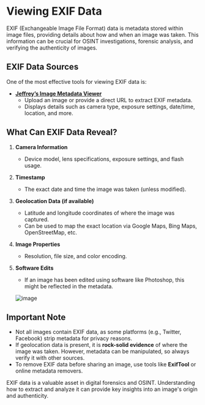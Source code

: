 # Viewing EXIF Data

EXIF (Exchangeable Image File Format) data is metadata stored within image files, providing details about how and when an image was taken. This information can be crucial for OSINT investigations, forensic analysis, and verifying the authenticity of images.

## EXIF Data Sources

One of the most effective tools for viewing EXIF data is:

- **[Jeffrey’s Image Metadata Viewer](http://exif.regex.info/exif.cgi)**  
  - Upload an image or provide a direct URL to extract EXIF metadata.  
  - Displays details such as camera type, exposure settings, date/time, location, and more.  

## What Can EXIF Data Reveal?

1. **Camera Information**  
   - Device model, lens specifications, exposure settings, and flash usage.  
   
2. **Timestamp**  
   - The exact date and time the image was taken (unless modified).  
   
3. **Geolocation Data (if available)**  
   - Latitude and longitude coordinates of where the image was captured.  
   - Can be used to map the exact location via Google Maps, Bing Maps, OpenStreetMap, etc.  

4. **Image Properties**  
   - Resolution, file size, and color encoding.  
   
5. **Software Edits**  
   - If an image has been edited using software like Photoshop, this might be reflected in the metadata.
  
   ![image](https://github.com/user-attachments/assets/47a01570-aaee-440f-8800-8d9b0b65289c)


## Important Note

- Not all images contain EXIF data, as some platforms (e.g., Twitter, Facebook) strip metadata for privacy reasons.  
- If geolocation data is present, it is **rock-solid evidence** of where the image was taken. However, metadata can be manipulated, so always verify it with other sources.  
- To remove EXIF data before sharing an image, use tools like **ExifTool** or online metadata removers.  

EXIF data is a valuable asset in digital forensics and OSINT. Understanding how to extract and analyze it can provide key insights into an image's origin and authenticity.
